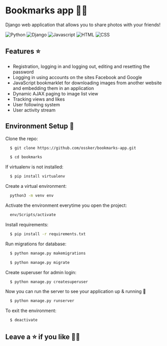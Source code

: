 # Bookmarks app 👨‍💻

Django web application that allows you to share photos with your friends!

![Python](https://img.shields.io/badge/Python-3776AB?style=for-the-badge&logo=python&logoColor=white)
![Django](https://img.shields.io/badge/Django-092E20?style=for-the-badge&logo=django&logoColor=white)
![Javascript](https://img.shields.io/badge/JavaScript-F7DF1E?style=for-the-badge&logo=javascript&logoColor=black)
![HTML](https://img.shields.io/badge/HTML5-E34F26?style=for-the-badge&logo=html5&logoColor=white)
![CSS](https://img.shields.io/badge/CSS3-1572B6?style=for-the-badge&logo=css3&logoColor=white)

## Features ⭐

- Registration, logging in and logging out, editing and resetting the password
- Logging in using accounts on the sites Facebook and Google
- JavaScript bookmarklet for downloading images from another website and embedding them in an application
- Dynamic AJAX paging to image list view
- Tracking views and likes
- User following system
- User activity stream


## Environment Setup 🚀

Clone the repo:

```bash
  $ git clone https://github.com/ossker/bookmarks-app.git
```
```bash
  $ cd bookmarks
```

If virtualenv is not installed:

```bash
  $ pip install virtualenv
```

Create a virtual environment:
```bash
  python3 -m venv env
```

Activate the environment everytime you open the project:
```bash
  env/Scripts/activate
```

Install requirements:
```bash
  $ pip install -r requirements.txt
```

Run migrations for database:
```bash
  $ python manage.py makemigrations
```
```bash
  $ python manage.py migrate
```
Create superuser for admin login:

```bash
  $ python manage.py createsuperuser
```

Now you can run the server to see your application up & running 🚀
```bash
  $ python manage.py runserver
```

To exit the environment:
```bash
  $ deactivate
```

## Leave a ⭐ if you like 👨‍💻
